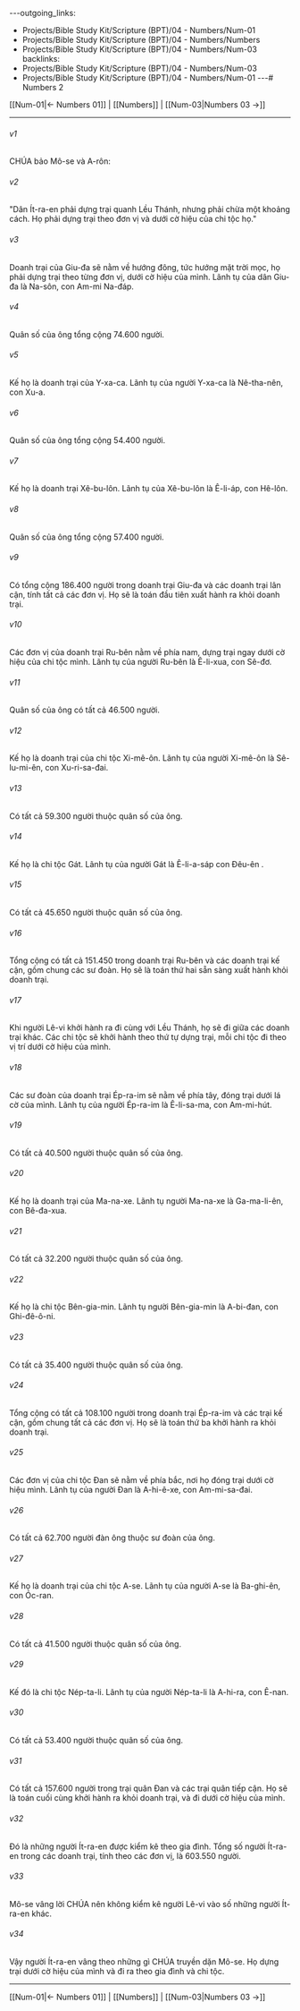 ---outgoing_links:
  - Projects/Bible Study Kit/Scripture (BPT)/04 - Numbers/Num-01
  - Projects/Bible Study Kit/Scripture (BPT)/04 - Numbers/Numbers
  - Projects/Bible Study Kit/Scripture (BPT)/04 - Numbers/Num-03
backlinks:
  - Projects/Bible Study Kit/Scripture (BPT)/04 - Numbers/Num-03
  - Projects/Bible Study Kit/Scripture (BPT)/04 - Numbers/Num-01
---# Numbers 2

[[Num-01|← Numbers 01]] | [[Numbers]] | [[Num-03|Numbers 03 →]]
***



###### v1 
CHÚA bảo Mô-se và A-rôn: 

###### v2 
"Dân Ít-ra-en phải dựng trại quanh Lều Thánh, nhưng phải chừa một khoảng cách. Họ phải dựng trại theo đơn vị và dưới cờ hiệu của chi tộc họ." 

###### v3 
Doanh trại của Giu-đa sẽ nằm về hướng đông, tức hướng mặt trời mọc, họ phải dựng trại theo từng đơn vị, dưới cờ hiệu của mình. Lãnh tụ của dân Giu-đa là Na-sôn, con Am-mi Na-đáp. 

###### v4 
Quân số của ông tổng cộng 74.600 người. 

###### v5 
Kế họ là doanh trại của Y-xa-ca. Lãnh tụ của người Y-xa-ca là Nê-tha-nên, con Xu-a. 

###### v6 
Quân số của ông tổng cộng 54.400 người. 

###### v7 
Kế họ là doanh trại Xê-bu-lôn. Lãnh tụ của Xê-bu-lôn là Ê-li-áp, con Hê-lôn. 

###### v8 
Quân số của ông tổng cộng 57.400 người. 

###### v9 
Có tổng cộng 186.400 người trong doanh trại Giu-đa và các doanh trại lân cận, tính tất cả các đơn vị. Họ sẽ là toán đầu tiên xuất hành ra khỏi doanh trại. 

###### v10 
Các đơn vị của doanh trại Ru-bên nằm về phía nam, dựng trại ngay dưới cờ hiệu của chi tộc mình. Lãnh tụ của người Ru-bên là Ê-li-xua, con Sê-đơ. 

###### v11 
Quân số của ông có tất cả 46.500 người. 

###### v12 
Kế họ là doanh trại của chi tộc Xi-mê-ôn. Lãnh tụ của người Xi-mê-ôn là Sê-lu-mi-ên, con Xu-ri-sa-đai. 

###### v13 
Có tất cả 59.300 người thuộc quân số của ông. 

###### v14 
Kế họ là chi tộc Gát. Lãnh tụ của người Gát là Ê-li-a-sáp con Đêu-ên . 

###### v15 
Có tất cả 45.650 người thuộc quân số của ông. 

###### v16 
Tổng cộng có tất cả 151.450 trong doanh trại Ru-bên và các doanh trại kế cận, gồm chung các sư đoàn. Họ sẽ là toán thứ hai sẵn sàng xuất hành khỏi doanh trại. 

###### v17 
Khi người Lê-vi khởi hành ra đi cùng với Lều Thánh, họ sẽ đi giữa các doanh trại khác. Các chi tộc sẽ khởi hành theo thứ tự dựng trại, mỗi chi tộc đi theo vị trí dưới cờ hiệu của mình. 

###### v18 
Các sư đoàn của doanh trại Ép-ra-im sẽ nằm về phía tây, đóng trại dưới lá cờ của mình. Lãnh tụ của người Ép-ra-im là Ê-li-sa-ma, con Am-mi-hút. 

###### v19 
Có tất cả 40.500 người thuộc quân số của ông. 

###### v20 
Kế họ là doanh trại của Ma-na-xe. Lãnh tụ người Ma-na-xe là Ga-ma-li-ên, con Bê-đa-xua. 

###### v21 
Có tất cả 32.200 người thuộc quân số của ông. 

###### v22 
Kế họ là chi tộc Bên-gia-min. Lãnh tụ người Bên-gia-min là A-bi-đan, con Ghi-đê-ô-ni. 

###### v23 
Có tất cả 35.400 người thuộc quân số của ông. 

###### v24 
Tổng cộng có tất cả 108.100 người trong doanh trại Ép-ra-im và các trại kế cận, gồm chung tất cả các đơn vị. Họ sẽ là toán thứ ba khởi hành ra khỏi doanh trại. 

###### v25 
Các đơn vị của chi tộc Đan sẽ nằm về phía bắc, nơi họ đóng trại dưới cờ hiệu mình. Lãnh tụ của người Đan là A-hi-ê-xe, con Am-mi-sa-đai. 

###### v26 
Có tất cả 62.700 người đàn ông thuộc sư đoàn của ông. 

###### v27 
Kế họ là doanh trại của chi tộc A-se. Lãnh tụ của người A-se là Ba-ghi-ên, con Óc-ran. 

###### v28 
Có tất cả 41.500 người thuộc quân số của ông. 

###### v29 
Kế đó là chi tộc Nép-ta-li. Lãnh tụ của người Nép-ta-li là A-hi-ra, con Ê-nan. 

###### v30 
Có tất cả 53.400 người thuộc quân số của ông. 

###### v31 
Có tất cả 157.600 người trong trại quân Đan và các trại quân tiếp cận. Họ sẽ là toán cuối cùng khởi hành ra khỏi doanh trại, và đi dưới cờ hiệu của mình. 

###### v32 
Đó là những người Ít-ra-en được kiểm kê theo gia đình. Tổng số người Ít-ra-en trong các doanh trại, tính theo các đơn vị, là 603.550 người. 

###### v33 
Mô-se vâng lời CHÚA nên không kiểm kê người Lê-vi vào số những người Ít-ra-en khác. 

###### v34 
Vậy người Ít-ra-en vâng theo những gì CHÚA truyền dặn Mô-se. Họ dựng trại dưới cờ hiệu của mình và đi ra theo gia đình và chi tộc.

***
[[Num-01|← Numbers 01]] | [[Numbers]] | [[Num-03|Numbers 03 →]]
